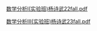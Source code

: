 [数学分析I(实验班)杨诗武22fall.pdf](https://ghproxy.wjsphy.top/https://raw.githubusercontent.com/StephenQSstarThomas/Lecture-Notes/main/数学分析/数学分析I(实验班)杨诗武22fall.pdf)

[数学分析III(实验班)杨诗武23fall.pdf](https://ghproxy.wjsphy.top/https://raw.githubusercontent.com/StephenQSstarThomas/Lecture-Notes/main/数学分析/数学分析III(实验班)杨诗武23fall.pdf)
